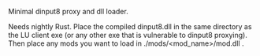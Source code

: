 Minimal dinput8 proxy and dll loader.

Needs nightly Rust. Place the compiled dinput8.dll in the same directory as the LU client exe (or any other exe that is vulnerable to dinput8 proxying). Then place any mods you want to load in ./mods/<mod_name>/mod.dll .